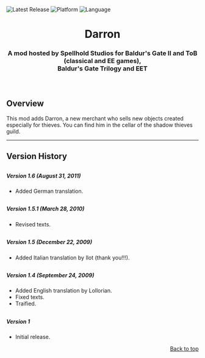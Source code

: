 
![Latest Release](https://img.shields.io/github/v/release/SpellholdStudios/Darron?include_prereleases&color=darkred)<a name="top" id="top"> </a>
![Platform](https://img.shields.io/static/v1?label=platform&message=windows%20%7C%20macos%20%7C%20linux&color=informational)
![Language](https://img.shields.io/static/v1?label=language&message=English%20%7C%20German%20%7C%20Italian%20%7C%20Spanish&color=limegreen)

<div align="center"><h1></a>Darron</h1>

<h3>A mod hosted by Spellhold Studios for Baldur's Gate II and ToB (classical and EE games),<br>
Baldur's Gate Trilogy and EET<h3>

</div><br />


## <a name="intro" id="intro"></a>Overview

This mod adds Darron, a new merchant who sells new objects created especially for thieves. You can find him in the cellar of the shadow thieves guild.


<hr>


## <a name="versions" id="versions"></a>Version History

## 

##### Version 1.6 (August 31, 2011)

- Added German translation.

## 

##### Version 1.5.1 (March 28, 2010)

- Revised texts.

## 

##### Version 1.5 (December 22, 2009)

- Added Italian translation by Ilot (thank you!!!).

## 

##### Version 1.4 (September 24, 2009)

- Added English translation by Lollorian.
- Fixed texts.
- Traified.

## 

##### Version 1

- Initial release.
<div align="right"><a href="#top">Back to top</a></div>